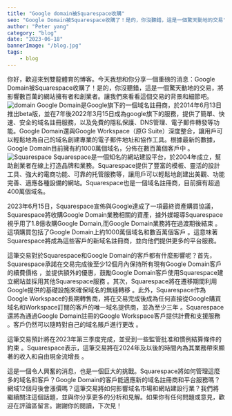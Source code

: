 ```yaml
---
title: "Google domain被Squarespace收購"
seo: "Google Domain被Squarespace收購了！是的，你沒聽錯，這是一個驚天動地的交易"
author: "Peter yang"
category: "blog"
date: "2023-06-18"
bannerImage: "/blog.jpg"
tags:
    - blog
---
```

你好，歡迎來到雙龍體育的博客。今天我想和你分享一個重磅的消息：Google Domain被Squarespace收購了！是的，你沒聽錯，這是一個驚天動地的交易，將影響數百萬的網站擁有者和創業者。讓我們來看看這個交易的背景和細節吧。
![domain](https://i.ibb.co/kKdcb4S/Screenshot-20230618-165200-Chrome.jpg "domain")
Google Domain是Google旗下的一個域名註冊商，於2014年6月13日推出beta版，並在7年後2022年3月15日成為google旗下的服務，提供了簡單、快速、安全的域名註冊服務，以及免費的隱私保護、DNS管理、電子郵件轉發等功能。Google Domain還與Google Workspace（原G Suite）深度整合，讓用戶可以輕鬆地為自己的域名創建專業的電子郵件地址和協作工具。根據最新的數據，Google Domain目前擁有約1000萬個域名，分佈在數百萬個客戶中 。 
![Squarespace](https://i.ibb.co/877GmS0/image.png "Squarespace")
Squarespace是一個知名的網站建設平台，於2004年成立，幫助創業者在線上打造品牌和業務。Squarespace提供了豐富的模板、靈活的設計工具、強大的電商功能、可靠的托管服務等，讓用戶可以輕鬆地創建出美觀、功能完善、適應各種設備的網站。Squarespace也是一個域名註冊商，目前擁有超過400萬個域名。 

2023年6月15日，Squarespace宣佈與Google達成了一項最終資產購買協議，Squarespace將收購Google Domain業務相關的資產，據外媒報導Squarespace視乎用了1.8億收購Google Domain,而Google Domain業務將在過渡期後結束 。這項購買包括了Google Domain上約1000萬個域名和數百萬個客戶 。這意味著Squarespace將成為這些客戶的新域名註冊商，並向他們提供更多的平台服務。 

這筆交易對於Squarespace和Google Domain的客戶都有什麼影響呢？首先，Squarespace承諾在交易完成後至少12個月內保持所有現有Google Domain客戶的續費價格 ，並提供額外的優惠，鼓勵Google Domain客戶使用Squarespace建立網站並採用其他Squarespace服務 。其次，Squarespace將在遷移期間利用Google提供的基礎設施來確保域名的無縫轉移 。此外，Squarespace作為Google Workspace的長期轉售商，將在交易完成後成為任何直接從Google購買域名和Workspace訂閱的客戶的唯一域名提供商，並為至少三年 。Squarespace還將為通過Google Domain註冊的Google Workspace客戶提供計費和支援服務 。客戶仍然可以隨時對自己的域名賬戶進行更改 。 

這筆交易預計將在2023年第三季度完成，並受到一些監管批准和慣例結算條件的約束 。Squarespace表示，這筆交易將在2024年及以後的時間內為其業務帶來顯著的收入和自由現金流增長 。 

這是一個令人興奮的消息，也是一個巨大的挑戰。Squarespace將如何管理這麼多的域名和客戶？Google Domain的客戶能適應新的域名註冊商和平台服務嗎？網域12個月後會漲價嗎？這筆交易將如何影響域名市場和網站建設行業？我們將繼續關注這個話題，並與你分享更多的分析和見解。如果你有任何問題或意見，歡迎在評論區留言。謝謝你的閱讀，下次見！
